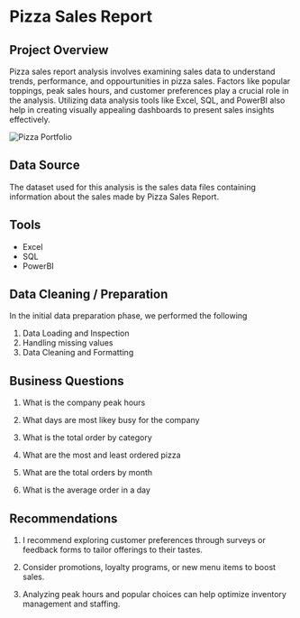 
# **Pizza Sales Report**

## Project Overview

Pizza sales report analysis involves examining sales data to understand trends, performance, and oppourtunities in pizza sales. Factors like popular toppings, peak sales hours, and customer preferences play a crucial role in the analysis. Utilizing data analysis tools like Excel, SQL, and PowerBI also help in creating visually appealing dashboards to present sales insights effectively.

![Pizza Portfolio](https://github.com/Oluwafemiokans/Pizza-Sales-Report/assets/159950899/c966879f-2f73-47a5-8e94-f8395f124aa7)

## Data Source

The dataset used for this analysis is the sales data files containing information about the sales made by Pizza Sales Report.

## Tools 

- Excel
- SQL
- PowerBI

## Data Cleaning / Preparation

In the initial data preparation phase, we performed the following

1. Data Loading and Inspection
2. Handling missing values
3. Data Cleaning and Formatting

## Business Questions

1. What is the company peak hours

2. What days are most likey busy for the company

3. What is the total order by category

4. What are the most and least ordered pizza

5. What are the total orders by month

6. What is the average order in a day

## Recommendations

1. I recommend exploring customer preferences through surveys or feedback forms to tailor offerings to their tastes.

2. Consider promotions, loyalty programs, or new menu items to boost sales.

3. Analyzing peak hours and popular choices can help optimize inventory management and staffing.
